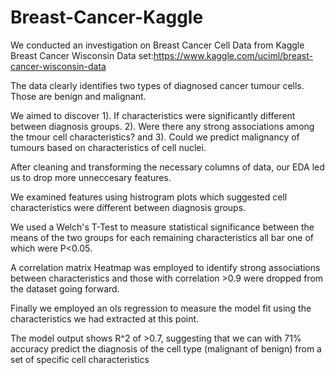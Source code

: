 # Breast-Cancer-Kaggle
We conducted an investigation on Breast Cancer Cell Data from Kaggle Breast Cancer Wisconsin Data set:https://www.kaggle.com/uciml/breast-cancer-wisconsin-data 

The data clearly identifies two types of diagnosed cancer tumour cells. Those are benign and malignant.

We aimed to discover 1). If characteristics were significantly different between diagnosis groups. 2). Were there any strong associations among the tmour cell characteristics? and 3). Could we predict malignancy of tumours based on characteristics of cell nuclei.

After cleaning and transforming the necessary columns of data, our EDA led us to drop more unneccesary features.

We examined features using histrogram plots which suggested cell characteristics were different between diagnosis groups.

We used a Welch's T-Test to measure statistical significance between the means of the two groups for each remaining characteristics all bar one of which were P<0.05.

A correlation matrix Heatmap was employed to identify strong associations between characteristics and those with correlation >0.9 were dropped from the dataset going forward.

Finally we employed an ols regression to measure the model fit using the characteristics we had extracted at this point.

The model output shows R^2 of >0.7, suggesting that we can with 71% accuracy predict the diagnosis of the cell type (malignant of benign) from a set of specific cell characteristics
